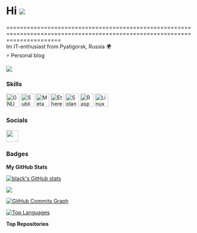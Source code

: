 # Hi ![](https://user-images.githubusercontent.com/18350557/176309783-0785949b-9127-417c-8b55-ab5a4333674e.gif)
============================================================================================================================  
Im IT-enthusiast from Pyatigorsk, Russia 🌍  
⚡ Personal blog 

<a href="https://www.github.com/black" target="_blank" rel="noreferrer"><img
src="https://img.shields.io/github/followers/black?logo=github&style=for-the-badge&color=0891b2&labelColor=1c1917" /></a>

### Skills  

<p align="left">
<a href="https://www.gnu.org/software/bash/" target="_blank" rel="noreferrer"><img src="https://raw.githubusercontent.com/danielcranney/readme-generator/main/public/icons/skills/gnubash.svg" width="36" height="36" alt="GNU Bash" /></a>
<a href="https://www.sublimetext.com/index2" target="_blank" rel="noreferrer"><img src="https://raw.githubusercontent.com/danielcranney/readme-generator/main/public/icons/skills/sublimetext.svg" width="36" height="36" alt="Sublime Text" /></a>
<a href="https://metamask.io/" target="_blank" rel="noreferrer"><img src="https://raw.githubusercontent.com/danielcranney/readme-generator/main/public/icons/skills/metamask-colored.svg" width="36" height="36" alt="MetaMask" /></a>
<a href="https://ethereum.org/en/" target="_blank" rel="noreferrer"><img src="https://raw.githubusercontent.com/danielcranney/readme-generator/main/public/icons/skills/ethereum-colored.svg" width="36" height="36" alt="Ethereum" /></a>
<a href="https://solana.com/" target="_blank" rel="noreferrer"><img src="https://raw.githubusercontent.com/danielcranney/readme-generator/main/public/icons/skills/solana-colored.svg" width="36" height="36" alt="Solana" /></a>
<a href="https://www.raspberrypi.org/" target="_blank" rel="noreferrer"><img src="https://raw.githubusercontent.com/danielcranney/readme-generator/main/public/icons/skills/raspberrypi-colored.svg" width="36" height="36" alt="Raspberry Pi" /></a>
<a href="https://www.linux.org" target="_blank" rel="noreferrer"><img src="https://raw.githubusercontent.com/danielcranney/readme-generator/main/public/icons/skills/linux-colored.svg" width="36" height="36" alt="Linux" /></a>
</p>

### Socials  
<p align="left"> 
<a href="https://www.github.com/black" target="_blank" rel="noreferrer"> 
<picture> 
<source media="(prefers-color-scheme: dark)" srcset="https://raw.githubusercontent.com/danielcranney/readme-generator/main/public/icons/socials/github-dark.svg" /> 
<source media="(prefers-color-scheme: light)" srcset="https://raw.githubusercontent.com/danielcranney/readme-generator/main/public/icons/socials/github.svg" /> 
<img src="https://raw.githubusercontent.com/danielcranney/readme-generator/main/public/icons/socials/github.svg" width="32" height="32" /> 
</picture> 
</a>
</p>

### Badges  

<b>My GitHub Stats</b>  

<a href="http://www.github.com/black"><img src="https://github-readme-stats.vercel.app/api?username=black&show_icons=true&hide=&count_private=true&title_color=10b981&text_color=f97316&icon_color=0891b2&bg_color=1c1917&hide_border=true&show_icons=true" alt="black's GitHub stats" /></a>  

<a href="http://www.github.com/black"><img src="https://github-readme-streak-stats.herokuapp.com/?user=black&stroke=f97316&background=1c1917&ring=10b981&fire=10b981&currStreakNum=f97316&currStreakLabel=10b981&sideNums=f97316&sideLabels=f97316&dates=f97316&hide_border=true" /></a>  

<a href="http://www.github.com/black"><img src="https://github-readme-activity-graph.cyclic.app/graph?username=black&bg_color=1c1917&color=f97316&line=0891b2&point=f97316&area_color=1c1917&area=true&hide_border=true&custom_title=GitHub%20Commits%20Graph" alt="GitHub Commits Graph" /></a>  

<a href="https://github.com/black" align="left"><img src="https://github-readme-stats.vercel.app/api/top-langs/?username=black&langs_count=10&title_color=10b981&text_color=f97316&icon_color=0891b2&bg_color=1c1917&hide_border=true&locale=en&custom_title=Top%20Languages" alt="Top Languages" /></a>  

<b>Top Repositories</b>  

<div width="100%" align="center"></div><br /><br /><br /><br /><br /><br /><br />
